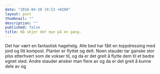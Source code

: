 ```yaml
---
date: "2016-04-10 19:53 +0200"
layout: post
thumbnail: ""
description: ""
published: false
title: Nå skjer det mye på en gang.
---
```



Det har vært en fantastisk hagehelg. Alle bed har fått en toppdressing med jord og litt kompost. Planter er flyttet og delt. Noen stauder tar ganske stor plss etterhvert som de vokser til, og da er det greit å flytte dem til et bedre egnet sted. Andre stauder ønsker man flere av og da er det greit å kunne dele av og
